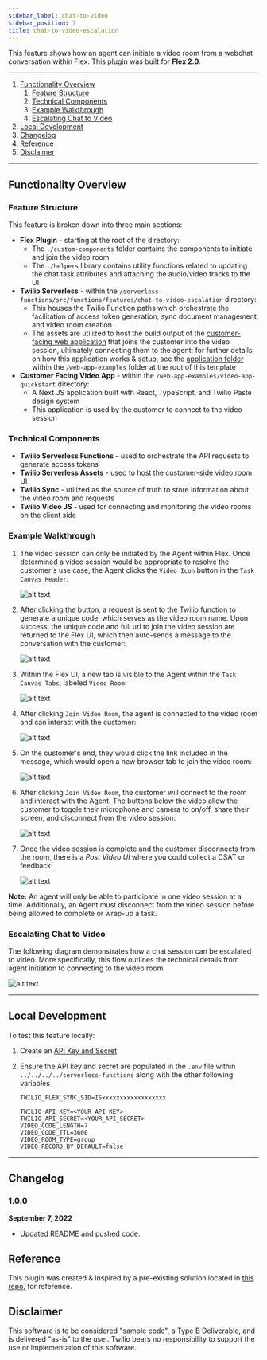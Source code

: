 ```yaml
---
sidebar_label: chat-to-video
sidebar_position: 7
title: chat-to-video-escalation
---
```


This feature shows how an agent can initiate a video room from a webchat conversation within Flex. This plugin was built for **Flex 2.0**.

---

1. [Functionality Overview](#functionality-overview)
   1. [Feature Structure](#feature-structure)
   1. [Technical Components](#technical-components)
   1. [Example Walkthrough](#example-walkthrough)
   1. [Escalating Chat to Video](#escalating-chat-to-video)
2. [Local Development](#local-development)
3. [Changelog](#changelog)
4. [Reference](#reference)
5. [Disclaimer](#disclaimer)

---

## Functionality Overview

### Feature Structure

This feature is broken down into three main sections:

- **Flex Plugin** - starting at the root of the directory:
  - The `./custom-components` folder contains the components to initiate and join the video room
  - The `./helpers` library contains utility functions related to updating the chat task attributes and attaching the audio/video tracks to the UI
- **Twilio Serverless** - within the `/serverless-functions/src/functions/features/chat-to-video-escalation` directory:
  - This houses the Twilio Function paths which orchestrate the facilitation of access token generation, sync document management, and video room creation
  - The assets are utilized to host the build output of the [customer-facing web application](https://github.com/twilio-professional-services/flex-project-template/tree/main/web-app-examples/video-app-quickstart) that joins the customer into the video session, ultimately connecting them to the agent; for further details on how this application works & setup, see the [application folder](https://github.com/twilio-professional-services/flex-project-template/tree/main/web-app-examples/video-app-quickstart) within the `/web-app-examples` folder at the root of this template
- **Customer Facing Video App** - within the `/web-app-examples/video-app-quickstart` directory:
  - A Next JS application built with React, TypeScript, and Twilio Paste design system
  - This application is used by the customer to connect to the video session

### Technical Components

- **Twilio Serverless Functions** - used to orchestrate the API requests to generate access tokens
- **Twilio Serverless Assets** - used to host the customer-side video room UI
- **Twilio Sync** - utilized as the source of truth to store information about the video room and requests
- **Twilio Video JS** - used for connecting and monitoring the video rooms on the client side

### Example Walkthrough

1. The video session can only be initiated by the Agent within Flex. Once determined a video session would be appropriate to resolve the customer's use case, the Agent clicks the `Video Icon` button in the `Task Canvas Header`:

   ![alt text](/img/f2/chat-to-video/video-button.png)

2. After clicking the button, a request is sent to the Twilio function to generate a unique code, which serves as the video room name. Upon success, the unique code and full url to join the video session are returned to the Flex UI, which then auto-sends a message to the conversation with the customer:

   ![alt text](/img/f2/chat-to-video/join-video-message.png)

3. Within the Flex UI, a new tab is visible to the Agent within the `Task Canvas Tabs`, labeled `Video Room`:

   ![alt text](/img/f2/chat-to-video/join-room-button.png)

4. After clicking `Join Video Room`, the agent is connected to the video room and can interact with the customer:

   ![alt text](/img/f2/chat-to-video/agent-video-room.png)

5. On the customer's end, they would click the link included in the message, which would open a new browser tab to join the video room:

   ![alt text](/img/f2/chat-to-video/customer-video-join.png)

6. After clicking `Join Video Room`, the customer will connect to the room and interact with the Agent. The buttons below the video allow the customer to toggle their microphone and camera to on/off, share their screen, and disconnect from the video session:

   ![alt text](/img/f2/chat-to-video/customer-video-room.png)

7. Once the video session is complete and the customer disconnects from the room, there is a _Post Video UI_ where you could collect a CSAT or feedback:

   ![alt text](/img/f2/chat-to-video/post-video-room.png)

**Note:** An agent will only be able to participate in one video session at a time. Additionally, an Agent must disconnect from the video session before being allowed to complete or wrap-up a task.

### Escalating Chat to Video

The following diagram demonstrates how a chat session can be escalated to video. More specifically, this flow outlines the technical details from agent initiation to connecting to the video room.

![alt text](/img/f2/chat-to-video/Chat-to-Video-Diagram.png)

---

## Local Development

To test this feature locally:

1. Create an [API Key and Secret](https://support.twilio.com/hc/en-us/articles/9318455807771-API-Keys-and-How-to-Change-Them)

2. Ensure the API key and secret are populated in the `.env` file within `../../../../serverless-functions` along with the other following variables

   ```
   TWILIO_FLEX_SYNC_SID=ISxxxxxxxxxxxxxxxxxx

   TWILIO_API_KEY=<YOUR_API_KEY>
   TWILIO_API_SECRET=<YOUR_API_SECRET>
   VIDEO_CODE_LENGTH=7
   VIDEO_CODE_TTL=3600
   VIDEO_ROOM_TYPE=group
   VIDEO_RECORD_BY_DEFAULT=false
   ```


---

## Changelog

### 1.0.0

**September 7, 2022**

- Updated README and pushed code.

## Reference

This plugin was created & inspired by a pre-existing solution located in [this repo](https://github.com/jlbrs/Twilio-Video-in-Twilio-Flex), for reference.

## Disclaimer

This software is to be considered "sample code", a Type B Deliverable, and is delivered "as-is" to the user. Twilio bears no responsibility to support the use or implementation of this software.

